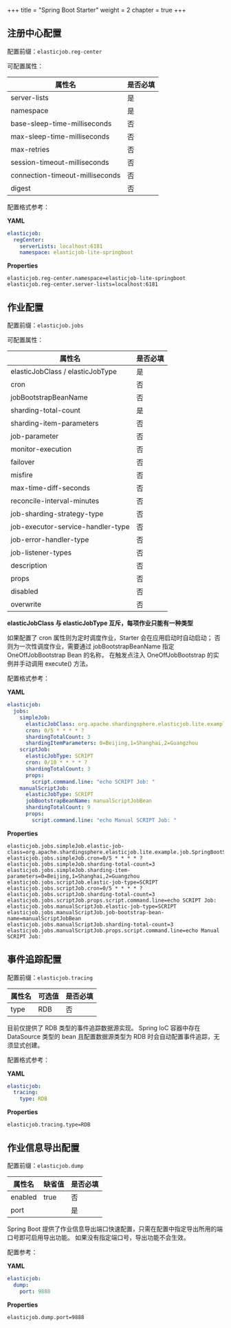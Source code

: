 +++
title = "Spring Boot Starter"
weight = 2
chapter = true
+++

## 注册中心配置

配置前缀：`elasticjob.reg-center`

可配置属性：

| 属性名                          | 是否必填 |
| ------------------------------- |:-------- |
| server-lists                    | 是       |
| namespace                       | 是       |
| base-sleep-time-milliseconds    | 否       |
| max-sleep-time-milliseconds     | 否       |
| max-retries                     | 否       |
| session-timeout-milliseconds    | 否       |
| connection-timeout-milliseconds | 否       |
| digest                          | 否       |

配置格式参考：

**YAML**
```yaml
elasticjob:
  regCenter:
    serverLists: localhost:6181
    namespace: elasticjob-lite-springboot
```

**Properties**
```
elasticjob.reg-center.namespace=elasticjob-lite-springboot
elasticjob.reg-center.server-lists=localhost:6181
```

## 作业配置

配置前缀：`elasticjob.jobs`

可配置属性：

| 属性名                            | 是否必填 |
| --------------------------------- |:-------- |
| elasticJobClass / elasticJobType  | 是       |
| cron                              | 否       |
| jobBootstrapBeanName              | 否       |
| sharding-total-count              | 是       |
| sharding-item-parameters          | 否       |
| job-parameter                     | 否       |
| monitor-execution                 | 否       |
| failover                          | 否       |
| misfire                           | 否       |
| max-time-diff-seconds             | 否       |
| reconcile-interval-minutes        | 否       |
| job-sharding-strategy-type        | 否       |
| job-executor-service-handler-type | 否       |
| job-error-handler-type            | 否       |
| job-listener-types                | 否       |
| description                       | 否       |
| props                             | 否       |
| disabled                          | 否       |
| overwrite                         | 否       |

**elasticJobClass 与 elasticJobType 互斥，每项作业只能有一种类型**

如果配置了 cron 属性则为定时调度作业，Starter 会在应用启动时自动启动；
否则为一次性调度作业，需要通过 jobBootstrapBeanName 指定 OneOffJobBootstrap Bean 的名称，
在触发点注入 OneOffJobBootstrap 的实例并手动调用 execute() 方法。

配置格式参考：

**YAML**
```yaml
elasticjob:
  jobs:
    simpleJob:
      elasticJobClass: org.apache.shardingsphere.elasticjob.lite.example.job.SpringBootSimpleJob
      cron: 0/5 * * * * ?
      shardingTotalCount: 3
      shardingItemParameters: 0=Beijing,1=Shanghai,2=Guangzhou
    scriptJob:
      elasticJobType: SCRIPT
      cron: 0/10 * * * * ?
      shardingTotalCount: 3
      props:
        script.command.line: "echo SCRIPT Job: "
    manualScriptJob:
      elasticJobType: SCRIPT
      jobBootstrapBeanName: manualScriptJobBean
      shardingTotalCount: 9
      props:
        script.command.line: "echo Manual SCRIPT Job: "
```

**Properties**
```
elasticjob.jobs.simpleJob.elastic-job-class=org.apache.shardingsphere.elasticjob.lite.example.job.SpringBootSimpleJob
elasticjob.jobs.simpleJob.cron=0/5 * * * * ?
elasticjob.jobs.simpleJob.sharding-total-count=3
elasticjob.jobs.simpleJob.sharding-item-parameters=0=Beijing,1=Shanghai,2=Guangzhou
elasticjob.jobs.scriptJob.elastic-job-type=SCRIPT
elasticjob.jobs.scriptJob.cron=0/5 * * * * ?
elasticjob.jobs.scriptJob.sharding-total-count=3
elasticjob.jobs.scriptJob.props.script.command.line=echo SCRIPT Job:
elasticjob.jobs.manualScriptJob.elastic-job-type=SCRIPT
elasticjob.jobs.manualScriptJob.job-bootstrap-bean-name=manualScriptJobBean
elasticjob.jobs.manualScriptJob.sharding-total-count=3
elasticjob.jobs.manualScriptJob.props.script.command.line=echo Manual SCRIPT Job:
```

## 事件追踪配置

配置前缀：`elasticjob.tracing`

| 属性名           | 可选值        | 是否必填 |
| -----------------|:------------- |:-------- |
| type             | RDB           | 否       |

目前仅提供了 RDB 类型的事件追踪数据源实现。
Spring IoC 容器中存在 DataSource 类型的 bean 且配置数据源类型为 RDB 时会自动配置事件追踪，无须显式创建。

配置格式参考：

**YAML**
```yaml
elasticjob:
  tracing:
    type: RDB
```

**Properties**
```
elasticjob.tracing.type=RDB
```

## 作业信息导出配置

配置前缀：`elasticjob.dump`

| 属性名           | 缺省值        | 是否必填 |
| -----------------|:------------- |:-------- |
| enabled          | true          | 否       |
| port             |               | 是       |

Spring Boot 提供了作业信息导出端口快速配置，只需在配置中指定导出所用的端口号即可启用导出功能。
如果没有指定端口号，导出功能不会生效。

配置参考：

**YAML**
```yaml
elasticjob:
  dump:
    port: 9888
```

**Properties**
```
elasticjob.dump.port=9888
```
